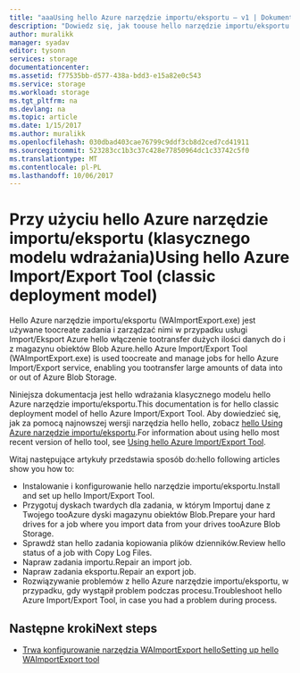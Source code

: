 ```yaml
---
title: "aaaUsing hello Azure narzędzie importu/eksportu — v1 | Dokumentacja firmy Microsoft"
description: "Dowiedz się, jak toouse hello narzędzie importu/eksportu tooprepare dyski twarde dla zadania importu naprawy zadania importu lub naprawy zadania eksportu."
author: muralikk
manager: syadav
editor: tysonn
services: storage
documentationcenter: 
ms.assetid: f77535bb-d577-438a-bdd3-e15a82e0c543
ms.service: storage
ms.workload: storage
ms.tgt_pltfrm: na
ms.devlang: na
ms.topic: article
ms.date: 1/15/2017
ms.author: muralikk
ms.openlocfilehash: 030dbad403cae76799c9ddf3cb8d2ced7cd41911
ms.sourcegitcommit: 523283cc1b3c37c428e77850964dc1c33742c5f0
ms.translationtype: MT
ms.contentlocale: pl-PL
ms.lasthandoff: 10/06/2017
---
```

# <a name="using-hello-azure-importexport-tool-classic-deployment-model"></a><span data-ttu-id="d92ab-103">Przy użyciu hello Azure narzędzie importu/eksportu (klasycznego modelu wdrażania)</span><span class="sxs-lookup"><span data-stu-id="d92ab-103">Using hello Azure Import/Export Tool (classic deployment model)</span></span>

<span data-ttu-id="d92ab-104">Hello Azure narzędzie importu/eksportu (WAImportExport.exe) jest używane toocreate zadania i zarządzać nimi w przypadku usługi Import/Eksport Azure hello włączenie tootransfer dużych ilości danych do i z magazynu obiektów Blob Azure.</span><span class="sxs-lookup"><span data-stu-id="d92ab-104">hello Azure Import/Export Tool (WAImportExport.exe) is used toocreate and manage jobs for hello Azure Import/Export service, enabling you tootransfer large amounts of data into or out of Azure Blob Storage.</span></span>

<span data-ttu-id="d92ab-105">Niniejsza dokumentacja jest hello wdrażania klasycznego modelu hello Azure narzędzie importu/eksportu.</span><span class="sxs-lookup"><span data-stu-id="d92ab-105">This documentation is for hello classic deployment model of hello Azure Import/Export Tool.</span></span> <span data-ttu-id="d92ab-106">Aby dowiedzieć się, jak za pomocą najnowszej wersji narzędzia hello hello, zobacz [hello Using Azure narzędzie importu/eksportu](../storage-import-export-tool-how-to.md).</span><span class="sxs-lookup"><span data-stu-id="d92ab-106">For information about using hello most recent version of hello tool, see [Using hello Azure Import/Export Tool](../storage-import-export-tool-how-to.md).</span></span>

<span data-ttu-id="d92ab-107">Witaj następujące artykuły przedstawia sposób do:</span><span class="sxs-lookup"><span data-stu-id="d92ab-107">hello following articles show you how to:</span></span>

- <span data-ttu-id="d92ab-108">Instalowanie i konfigurowanie hello narzędzie importu/eksportu.</span><span class="sxs-lookup"><span data-stu-id="d92ab-108">Install and set up hello Import/Export Tool.</span></span>
- <span data-ttu-id="d92ab-109">Przygotuj dyskach twardych dla zadania, w którym Importuj dane z Twojego tooAzure dyski magazynu obiektów Blob.</span><span class="sxs-lookup"><span data-stu-id="d92ab-109">Prepare your hard drives for a job where you import data from your drives tooAzure Blob Storage.</span></span>
- <span data-ttu-id="d92ab-110">Sprawdź stan hello zadania kopiowania plików dzienników.</span><span class="sxs-lookup"><span data-stu-id="d92ab-110">Review hello status of a job with Copy Log Files.</span></span> 
- <span data-ttu-id="d92ab-111">Napraw zadania importu.</span><span class="sxs-lookup"><span data-stu-id="d92ab-111">Repair an import job.</span></span> 
- <span data-ttu-id="d92ab-112">Napraw zadania eksportu.</span><span class="sxs-lookup"><span data-stu-id="d92ab-112">Repair an export job.</span></span> 
- <span data-ttu-id="d92ab-113">Rozwiązywanie problemów z hello Azure narzędzie importu/eksportu, w przypadku, gdy wystąpił problem podczas procesu.</span><span class="sxs-lookup"><span data-stu-id="d92ab-113">Troubleshoot hello Azure Import/Export Tool, in case you had a problem during process.</span></span> 

## <a name="next-steps"></a><span data-ttu-id="d92ab-114">Następne kroki</span><span class="sxs-lookup"><span data-stu-id="d92ab-114">Next steps</span></span>

* [<span data-ttu-id="d92ab-115">Trwa konfigurowanie narzędzia WAImportExport hello</span><span class="sxs-lookup"><span data-stu-id="d92ab-115">Setting up hello WAImportExport tool</span></span>](../storage-import-export-tool-how-to.md)
